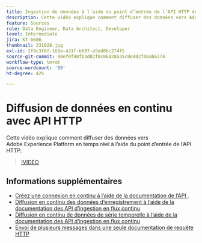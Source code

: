 ```yaml
---
title: Ingestion de données à l’aide du point d’entrée de l’API HTTP de connexion en continu
description: Cette vidéo explique comment diffuser des données vers Adobe Experience Platform en temps réel à l’aide du point d’entrée de l’API HTTP.
feature: Sources
role: Data Engineer, Data Architect, Developer
level: Intermediate
jira: KT-6686
thumbnail: 331028.jpg
exl-id: 2f9c3f6f-169a-431f-b697-a5ed86c274f5
source-git-commit: 00ef0f40fb3d82f0c06428a35c0e402f46ab6774
workflow-type: tm+mt
source-wordcount: '89'
ht-degree: 42%

---
```


# Diffusion de données en continu avec API HTTP

Cette vidéo explique comment diffuser des données vers Adobe Experience Platform en temps réel à l’aide du point d’entrée de l’API HTTP.

>[!VIDEO](https://video.tv.adobe.com/v/331028?learn=on)

## Informations supplémentaires

* [ Créez une connexion en continu à l’aide de la documentation de l’API ](https://experienceleague.adobe.com/docs/experience-platform/sources/api-tutorials/create/streaming/http.html).
* [ Diffusion en continu des données d’enregistrement à l’aide de la documentation des API d’ingestion en flux continu ](https://experienceleague.adobe.com/docs/experience-platform/ingestion/tutorials/streaming-record-data.html)
* [ Diffusion en continu de données de série temporelle à l’aide de la documentation des API d’ingestion en flux continu ](https://experienceleague.adobe.com/docs/experience-platform/ingestion/tutorials/streaming-time-series-data.html)
* [Envoi de plusieurs messages dans une seule documentation de requête HTTP](https://experienceleague.adobe.com/docs/experience-platform/ingestion/tutorials/streaming-multiple-messages.html)